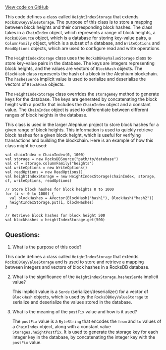 [View code on GitHub](https://github.com/oxygenium/oxygenium/flow/src/main/scala/org/oxygenium/flow/io/HeightIndexStorage.scala)

This code defines a class called `HeightIndexStorage` that extends `RocksDBKeyValueStorage`. The purpose of this class is to store a mapping between block heights and their corresponding block hashes. The class takes in a `ChainIndex` object, which represents a range of block heights, a `RocksDBSource` object, which is a database for storing key-value pairs, a `ColumnFamily` object, which is a subset of a database, and `WriteOptions` and `ReadOptions` objects, which are used to configure read and write operations.

The `HeightIndexStorage` class uses the `RocksDBKeyValueStorage` class to store key-value pairs in the database. The keys are integers representing block heights, and the values are vectors of `BlockHash` objects. The `BlockHash` class represents the hash of a block in the Alephium blockchain. The `hashesSerde` implicit value is used to serialize and deserialize the vectors of `BlockHash` objects.

The `HeightIndexStorage` class overrides the `storageKey` method to generate keys for the database. The keys are generated by concatenating the block height with a postfix that includes the `ChainIndex` object and a constant value. The `ChainIndex` object is used to differentiate between different ranges of block heights in the database.

This class is used in the larger Alephium project to store block hashes for a given range of block heights. This information is used to quickly retrieve block hashes for a given block height, which is useful for verifying transactions and building the blockchain. Here is an example of how this class might be used:

```
val chainIndex = ChainIndex(0, 1000)
val storage = new RocksDBSource("path/to/database")
val cf = storage.columnFamily("heights")
val writeOptions = new WriteOptions()
val readOptions = new ReadOptions()
val heightIndexStorage = new HeightIndexStorage(chainIndex, storage, cf, writeOptions, readOptions)

// Store block hashes for block heights 0 to 1000
for (i <- 0 to 1000) {
  val blockHashes = AVector(BlockHash("hash1"), BlockHash("hash2"))
  heightIndexStorage.put(i, blockHashes)
}

// Retrieve block hashes for block height 500
val blockHashes = heightIndexStorage.get(500)
```
## Questions: 
 1. What is the purpose of this code?
   
   This code defines a class called `HeightIndexStorage` that extends `RocksDBKeyValueStorage` and is used to store and retrieve a mapping between integers and vectors of block hashes in a RocksDB database.

2. What is the significance of the `HeightIndexStorage.hashesSerde` implicit value?
   
   This implicit value is a `Serde` (serializer/deserializer) for a vector of `BlockHash` objects, which is used by the `RocksDBKeyValueStorage` to serialize and deserialize the values stored in the database.

3. What is the meaning of the `postFix` value and how is it used?
   
   The `postFix` value is a `ByteString` that encodes the `from` and `to` values of a `ChainIndex` object, along with a constant value `Storages.heightPostfix`. It is used to generate the storage key for each integer key in the database, by concatenating the integer key with the `postFix` value.